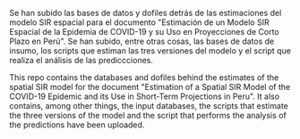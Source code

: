 Se han subido las bases de datos y dofiles detrás de las estimaciones del modelo SIR espacial para el documento "Estimación de un Modelo SIR Espacial de la Epidemia de COVID-19 y su Uso en Proyecciones de Corto Plazo en Perú". Se han subido, entre otras cosas, las bases de datos de insumo, los scripts que estiman las tres versiones del modelo y el script que realiza el análisis de las prediccciones.

This repo contains the databases and dofiles behind the estimates of the spatial SIR model for the document "Estimation of a Spatial SIR Model of the COVID-19 Epidemic and its Use in Short-Term Projections in Peru". It also contains, among other things, the input databases, the scripts that estimate the three versions of the model and the script that performs the analysis of the predictions have been uploaded.

